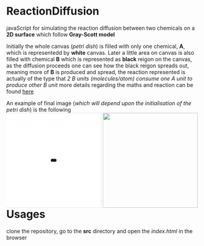 # ReactionDiffusion
javaScript for simulating the reaction diffusion between two chemicals on a **2D surface** which follow **Gray-Scott model**

Initially the whole canvas (*petri dish*) is filled with only one chemical, **A**, which is representedd by **white** canvas. Later a little area on canvas is also filled with chemical **B** which is represented as **black** reigon on the canvas, as the diffusion proceeds one can see how the black reigon spreads out, meaning more of **B** is produced and spread, the reaction represented is actually of the type that *2 B units (molecules/atom) consume one A unit to produce other B unit* more details regarding the maths and reaction can be found [here](http://karlsims.com/rd.html)

An example of final image (*which will depend upon the initialisation of the petri dish*) is the following
<br/>
<img src="https://github.com/udion/ReactionDiffusion/blob/interactive/images/initialstate0.png" align="left" height="250" width="250">
<img src="https://github.com/udion/ReactionDiffusion/blob/interactive/images/diffusionpattern.png" align="right" height="250" width="250">

# Usages
clone the repository, go to the **src** directory and open the *index.html* in the browser
